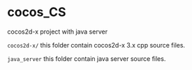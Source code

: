 # cocos_CS
cocos2d-x  project with java server 

`cocos2d-x/`
this folder contain cocos2d-x 3.x cpp source files.


`java_server`
this folder contain java server source files.
